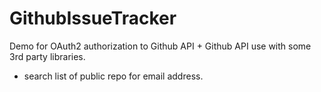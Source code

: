 # GithubIssueTracker

Demo for OAuth2 authorization to Github API + Github API use with some 3rd party libraries.

- search list of public repo for email address.
